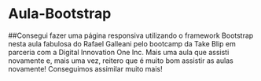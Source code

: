 # Aula-Bootstrap
##Consegui fazer uma página responsiva utilizando o framework Bootstrap nesta aula fabulosa do Rafael Galleani pelo bootcamp da Take Blip em parceria com a Digital Innovation One Inc. Mais uma aula que assisti novamente e, mais uma vez, reitero que é muito bom assistir as aulas novamente! Conseguimos assimilar muito mais!
